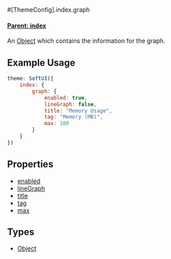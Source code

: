#

#[ThemeConfig].index.graph

#### **[Parent: index](/docs/index/)**

An [Object](https://developer.mozilla.org/en-US/docs/Web/JavaScript/Reference/Global_Objects/Object) which contains the information for the graph.

## Example Usage

```js
theme: SoftUI({
    index: {
        graph: {
            enabled: true,
            lineGraph: false,
            title: "Memory Usage",
            tag: "Memory (MB)",
            max: 100
        }
    }
})
```

## Properties

-   [enabled](/docs/index/graph/enabled)
-   [lineGraph](/docs/index/graph/lineGraph)
-   [title](/docs/index/graph/title)
-   [tag](/docs/index/graph/tag)
-   [max](/docs/index/graph/max)

## Types

-   [Object](https://developer.mozilla.org/en-US/docs/Web/JavaScript/Reference/Global_Objects/Object)
